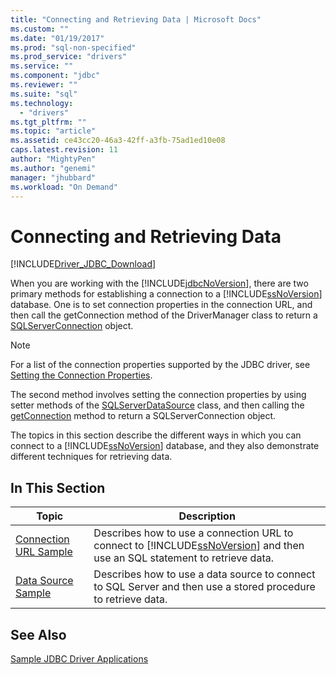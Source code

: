 ```yaml
---
title: "Connecting and Retrieving Data | Microsoft Docs"
ms.custom: ""
ms.date: "01/19/2017"
ms.prod: "sql-non-specified"
ms.prod_service: "drivers"
ms.service: ""
ms.component: "jdbc"
ms.reviewer: ""
ms.suite: "sql"
ms.technology: 
  - "drivers"
ms.tgt_pltfrm: ""
ms.topic: "article"
ms.assetid: ce43cc20-46a3-42ff-a3fb-75ad1ed10e08
caps.latest.revision: 11
author: "MightyPen"
ms.author: "genemi"
manager: "jhubbard"
ms.workload: "On Demand"
---
```

# Connecting and Retrieving Data
[!INCLUDE[Driver_JDBC_Download](../../includes/driver_jdbc_download.md)]

  When you are working with the [!INCLUDE[jdbcNoVersion](../../includes/jdbcnoversion_md.md)], there are two primary methods for establishing a connection to a [!INCLUDE[ssNoVersion](../../includes/ssnoversion_md.md)] database. One is to set connection properties in the connection URL, and then call the getConnection method of the DriverManager class to return a [SQLServerConnection](../../connect/jdbc/reference/sqlserverconnection-class.md) object.  
  
> [!NOTE]  
>  For a list of the connection properties supported by the JDBC driver, see [Setting the Connection Properties](../../connect/jdbc/setting-the-connection-properties.md).  
  
 The second method involves setting the connection properties by using setter methods of the [SQLServerDataSource](../../connect/jdbc/reference/sqlserverdatasource-class.md) class, and then calling the [getConnection](../../connect/jdbc/reference/getconnection-method-sqlserverdatasource.md) method to return a SQLServerConnection object.  
  
 The topics in this section describe the different ways in which you can connect to a [!INCLUDE[ssNoVersion](../../includes/ssnoversion_md.md)] database, and they also demonstrate different techniques for retrieving data.  
  
## In This Section  
  
|Topic|Description|  
|-----------|-----------------|  
|[Connection URL Sample](../../connect/jdbc/connection-url-sample.md)|Describes how to use a connection URL to connect to [!INCLUDE[ssNoVersion](../../includes/ssnoversion_md.md)] and then use an SQL statement to retrieve data.|  
|[Data Source Sample](../../connect/jdbc/data-source-sample.md)|Describes how to use a data source to connect to SQL Server and then use a stored procedure to retrieve data.|  
  
## See Also  
 [Sample JDBC Driver Applications](../../connect/jdbc/sample-jdbc-driver-applications.md)  
  
  

